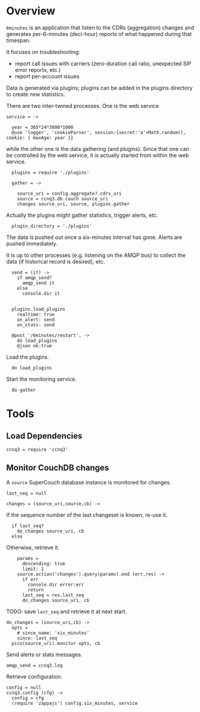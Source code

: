 Overview
========

`6minutes` is an application that listen to the CDRs (aggregation) changes and generates per-6-minutes (deci-hour) reports of what happened during that timespan.

It focuses on troubleshooting:
- report call issues with carriers (zero-duration call ratio, unexpected SIP error reports, etc.)
- report per-account issues

Data is generated via plugins; plugins can be added in the plugins directory to create new statistics.

There are two inter-twined processes. One is the web service

    service = ->

      year = 365*24*3600*1000
      @use 'logger', 'cookieParser', session:{secret:'a'+Math.random(), cookie: { maxAge: year }}

while the other one is the data gathering (and plugins). Since that one can be controlled by the web service, it is actually started from within the web service.

      plugins = require './plugins'

      gather = ->

        source_uri = config.aggregate?.cdrs_uri
        source = ccnq3.db.couch source_uri
        changes source_uri, source, plugins.gather

Actually the plugins might gather statistics, trigger alerts, etc.

      plugin_directory = './plugins'

The data is pushed out once a six-minutes interval has gone.
Alerts are pushed immediately.

It is up to other processes (e.g. listening on the AMQP bus) to collect the data (if historical record is desired), etc.

      send = (it) ->
        if amqp_send?
          amqp_send it
        else
          console.dir it


      plugins.load_plugins
        realtime: true
        on_alert: send
        on_stats: send

      @post '/6minutes/restart', ->
        do load_plugins
        @json ok:true

Load the plugins.

      do load_plugins

Start the monitoring service.

      do gather

Tools
=====

Load Dependencies
-----------------

    ccnq3 = require 'ccnq3'

Monitor CouchDB changes
-----------------------

A `source` SuperCouch database instance is monitored for changes.

    last_seq = null

    changes = (source_uri,source,cb) ->

If the sequence number of the last changeset is known, re-use it.

      if last_seq?
        do_changes source_uri, cb
      else

Otherwise, retrieve it.

        params =
          descending: true
          limit: 1
        source.action('changes').query(params).end (err,res) ->
          if err
            console.dir error:err
            return
          last_seq = res.last_seq
          do_changes source_uri, cb

TODO: save `last_seq` and retrieve it at next start.

    do_changes = (source_uri,cb) ->
      opts =
        # since_name: 'six_minutes'
        since: last_seq
      pico(source_uri).monitor opts, cb

Send alerts or stats messages.

    amqp_send = ccnq3.log

Retrieve configuration.

    config = null
    ccnq3.config (cfg) ->
      config = cfg
      (require 'zappajs') config.six_minutes, service
